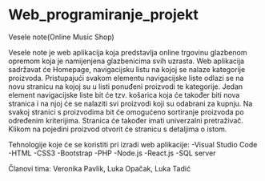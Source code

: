 # Web_programiranje_projekt


Vesele note(Online Music Shop)

Vesele note je web aplikacija koja predstavlja online trgovinu glazbenom opremom koja je namijenjena glazbenicima svih uzrasta. Web aplikacija sadržavat će Homepage, navigacijsku listu na kojoj se nalaze kategorije proizvoda. Pristupajući svakom elementu navigacijske liste odlazi se na novu stranicu na kojoj su u listi ponuđeni proizvodi te kategorije. Jedan element navigacijske liste bit će tzv. košarica koja će također biti nova stranica i na njoj će se nalaziti svi proizvodi koji su odabrani za kupnju. Na svakoj stranici s proizvodima bit će omogućeno sortiranje proizvoda po određenim kriterijima. Stranica će također imati univerzalni pretraživač. Klikom na pojedini proizvod otvorit će stranicu s detaljima o istom.

Tehnologije koje će se koristiti pri izradi web aplikacije:
-Visual Studio Code
-HTML
-CSS3
-Bootstrap
-PHP
-Node.js
-React.js
-SQL server

Članovi tima:
Veronika Pavlik,
Luka Opačak,
Luka Tadić
